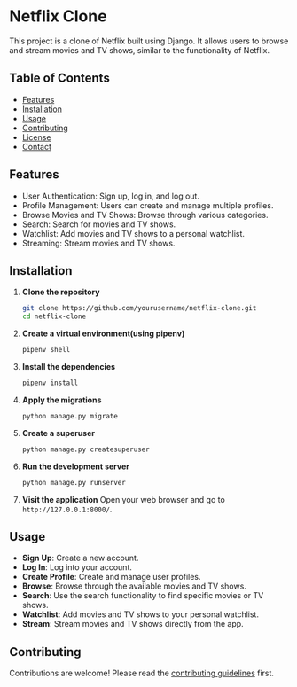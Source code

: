 # Netflix Clone

This project is a clone of Netflix built using Django. It allows users to browse and stream movies and TV shows, similar to the functionality of Netflix.

## Table of Contents
- [Features](#features)
- [Installation](#installation)
- [Usage](#usage)
- [Contributing](#contributing)
- [License](#license)
- [Contact](#contact)

## Features
- User Authentication: Sign up, log in, and log out.
- Profile Management: Users can create and manage multiple profiles.
- Browse Movies and TV Shows: Browse through various categories.
- Search: Search for movies and TV shows.
- Watchlist: Add movies and TV shows to a personal watchlist.
- Streaming: Stream movies and TV shows.

## Installation

1. **Clone the repository**
    ```bash
    git clone https://github.com/yourusername/netflix-clone.git
    cd netflix-clone
    ```

2. **Create a virtual environment(using pipenv)**
    ```bash
    pipenv shell
    ```

3. **Install the dependencies**
    ```bash
    pipenv install
    ```

4. **Apply the migrations**
    ```bash
    python manage.py migrate
    ```

5. **Create a superuser**
    ```bash
    python manage.py createsuperuser
    ```

6. **Run the development server**
    ```bash
    python manage.py runserver
    ```

7. **Visit the application**
    Open your web browser and go to `http://127.0.0.1:8000/`.

## Usage
- **Sign Up**: Create a new account.
- **Log In**: Log into your account.
- **Create Profile**: Create and manage user profiles.
- **Browse**: Browse through the available movies and TV shows.
- **Search**: Use the search functionality to find specific movies or TV shows.
- **Watchlist**: Add movies and TV shows to your personal watchlist.
- **Stream**: Stream movies and TV shows directly from the app.

## Contributing
Contributions are welcome! Please read the [contributing guidelines](CONTRIBUTING.md) first.
